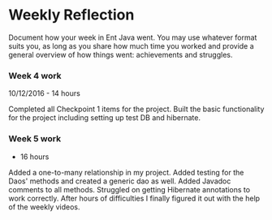 # Weekly Reflection

Document how your week in Ent Java went. You may use whatever format suits you, as long as you share how much time you worked and provide a general overview of how things went: achievements and struggles.

### Week 4 work

10/12/2016 - 14 hours

Completed all Checkpoint 1 items for the project. Built the basic functionality for the project including setting up test DB and hibernate.

### Week 5 work

- 16 hours

Added a one-to-many relationship in my project. Added testing for the Daos' methods and created a generic dao as well. Added Javadoc comments to all methods. Struggled on getting Hibernate annotations to work correctly. After hours of difficulties I finally figured it out with the help of the weekly videos.